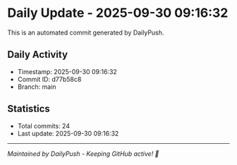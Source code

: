 # Daily Update - 2025-09-30 09:16:32

This is an automated commit generated by DailyPush.

## Daily Activity
- Timestamp: 2025-09-30 09:16:32
- Commit ID: d77b58c8
- Branch: main

## Statistics
- Total commits: 24
- Last update: 2025-09-30 09:16:32

---
*Maintained by DailyPush - Keeping GitHub active! 🚀*
